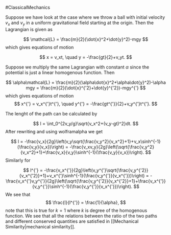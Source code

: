 #ClassicalMechanics 

Suppose we have look at the case where we throw a ball with initial velocity $v_x$ and $v_y$ in a uniform gravitational field starting at the origin. Then the Lagrangian is given as 

$$
\mathcal{L} = \frac{m}{2}(\dot{x}^2+\dot{y}^2)-mgy
$$
which gives equations of motion

$$
x = v_xt, \quad y = -\frac{gt}{2}+v_yt.
$$

Suppose we multiply the same Lagrangian with constant $\alpha$ since the potential is just a linear homogenous function. Then

$$
\alpha\mathcal{L} = \frac{m}{2}(\alpha\dot{x}^2+\alpha\dot{y}^2)-\alpha mgy = \frac{m}{2}(\dot{x}^{'2}+\dot{y}^{'2})-mgy^{'}
$$
which gives equations of motion
$$
x^{'} = v_x^{'}t^{'}, \quad y^{'} = -\frac{gt^{'}}{2}+v_y^{'}t^{'}.
$$

The lenght of the path can be calculated by 

$$
l = \int_0^{2v_y/g}\sqrt{v_x^2+(v_y-gt)^2}dt.
$$
After rewriting and using wolframalpha we get

$$
l = -\frac{v_x}{2g}\left(v_y\sqrt{\frac{v_y^2}{v_x^2}+1}+v_x\sinh^{-1}(\frac{v_y}{v_x})\right) = -\frac{v_xv_y}{2g}\left(\sqrt{\frac{v_y^2}{v_x^2}+1}+\frac{v_x}{v_y}\sinh^{-1}(\frac{v_y}{v_x})\right).
$$
Similarly for 

$$
l^{'} = -\frac{v_x^{'}}{2g}\left(v_y^{'}\sqrt{\frac{v_y^{'2}}{v_x^{'2}}+1}+v_x^{'}\sinh^{-1}(\frac{v_y^{'}}{v_x^{'}})\right) = -\frac{v_x^{'}v_y^{'}}{2g}\left(\sqrt{\frac{v_y^{'2}}{v_x^{'2}}+1}+\frac{v_x^{'}}{v_y^{'}}\sinh^{-1}(\frac{v_y^{'}}{v_x^{'}})\right).
$$
We see that 
$$
\frac{l}{l^{'}} = \frac{1}{\alpha},
$$
note that this is true for $k = 1$ where $k$ is degree of the homogenous function. We see that all the relations between the ratio of the two paths and different conserved quantities are satisfied in [[Mechanical Similarity|mechanical similarity]].

